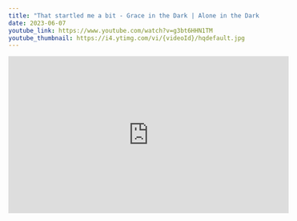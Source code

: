 ```yaml
---
title: "That startled me a bit - Grace in the Dark | Alone in the Dark | Prologue"
date: 2023-06-07
youtube_link: https://www.youtube.com/watch?v=g3bt6HHN1TM
youtube_thumbnail: https://i4.ytimg.com/vi/{videoId}/hqdefault.jpg
---
```

<iframe width="560" height="315" src="https://www.youtube.com/embed/g3bt6HHN1TM" title="That startled me a bit - Grace in the Dark | Alone in the Dark | Prologue" frameborder="0" allow="accelerometer; autoplay; clipboard-write; encrypted-media; gyroscope; picture-in-picture; web-share" allowfullscreen></iframe>
